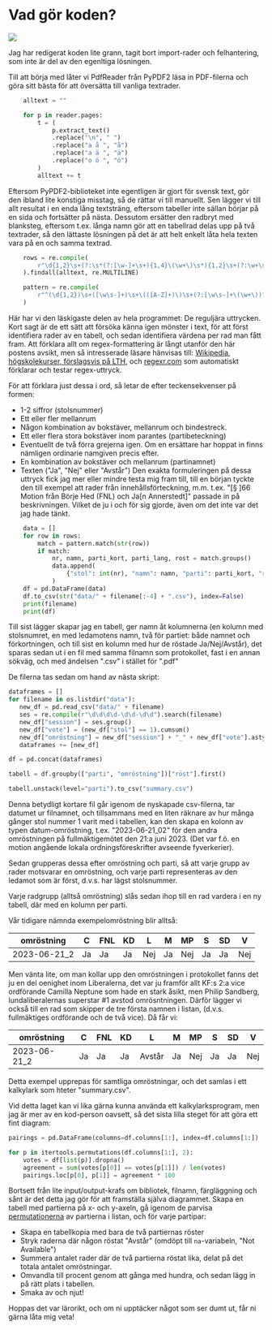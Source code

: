 # Vad gör koden?

![](https://imgs.xkcd.com/comics/regular_expressions.png)

Jag har redigerat koden lite grann, tagit bort import-rader och felhantering, som inte är del av den egenltiga lösningen.

Till att börja med låter vi PdfReader från PyPDF2 läsa in PDF-filerna och göra sitt bästa för att översätta till vanliga textrader.

```python extract_protocols.py
    alltext = ""

    for p in reader.pages:
        t = (
            p.extract_text()
            .replace("\n", " ")
            .replace("a å ", "å")
            .replace("a ä ", "ä")
            .replace("o ö ", "ö")
        )
        alltext += t
```

Eftersom PyPDF2-biblioteket inte egentligen är gjort för svensk text, gör den ibland lite konstiga misstag, så de rättar vi till manuellt. Sen lägger vi till allt resultat i en enda lång textsträng, eftersom tabeller inte sällan börjar på en sida och fortsätter på nästa. Dessutom ersätter den radbryt med blanksteg, eftersom t.ex. långa namn gör att en tabellrad delas upp på två textrader, så den lättaste lösningen på det är att helt enkelt låta hela texten vara på en och samma textrad.

```python extract_protocols.py
    rows = re.compile(
        r"\d{1,2}\s+(?:\s*(?:[\w-]+\s+){1,4}\(\w+\)\s*){1,2}\s+(?:\w+\s+)+(?:Ja|Nej|Avstår) "
    ).findall(alltext, re.MULTILINE)

    pattern = re.compile(
        r"^(\d{1,2})\s+([\w\s-]+)\s+\(([A-Z]+)\)\s+(?:[\w\s-]+\(\w+\))?\s+(\w+\s+)+(Ja|Nej|Avstår)"
    )
```

Här har vi den läskigaste delen av hela programmet: De reguljära uttrycken. Kort sagt är de ett sätt att försöka känna igen mönster i text, för att först identifiera rader av en tabell, och sedan identifiera värdena per rad man fått fram. Att förklara allt om regex-formattering är långt utanför den här postens avsikt, men så intresserade läsare hänvisas till: [Wikipedia](https://sv.wikipedia.org/wiki/Regulj%C3%A4ra_uttryck), [högskolekurser, förslagsvis på LTH](https://kurser.lth.se/lot/course/EDAN65), och [regexr.com](https://regexr.com/) som automatiskt förklarar och testar regex-uttryck.

För att förklara just dessa i ord, så letar de efter teckensekvenser på formen:
- 1-2 siffror (stolsnummer)
- Ett eller fler mellanrum
- Någon kombination av bokstäver, mellanrum och bindestreck.
- Ett eller flera stora bokstäver inom parantes (partibeteckning)
- Eventuellt de två förra grejerna igen. Om en ersättare har hoppat in finns nämligen ordinarie namgiven precis efter.
- En kombination av bokstäver och mellanrum (partinamnet)
- Texten ("Ja", "Nej" eller "Avstår")
Den exakta formuleringen på dessa uttryck fick jag mer eller mindre testa mig fram till, till en början tyckte den till exempel att rader från innehållsförteckning, m.m. t.ex. "[§ ]66 Motion från Börje Hed (FNL) och Ja[n Annerstedt]" passade in på beskrivningen. Vilket de ju i och för sig gjorde, även om det inte var det jag hade tänkt.

```python extract_protocols.py
    data = []
    for row in rows:
        match = pattern.match(str(row))
        if match:
            nr, namn, parti_kort, parti_lang, rost = match.groups()
            data.append(
                {"stol": int(nr), "namn": namn, "parti": parti_kort, "röst": rost}
            )
    df = pd.DataFrame(data)
    df.to_csv(str("data/" + filename[:-4] + ".csv"), index=False)
    print(filename)
    print(df)
```
Till sist lägger skapar jag en tabell, ger namn åt kolumnerna (en kolumn med stolsnumret, en med ledamotens namn, två för partiet: både namnet och förkortningen, och till sist en kolumn med hur de röstade Ja/Nej/Avstår), det sparas sedan ut i en fil med samma filnamn som protokollet, fast i en annan sökväg, och med ändelsen ".csv" i stället för ".pdf"

De filerna tas sedan om hand av nästa skript:

```python extract_protocols.py
dataframes = []
for filename in os.listdir("data"):
   new_df = pd.read_csv("data/" + filename)
   ses = re.compile(r"\d\d\d\d-\d\d-\d\d").search(filename)
   new_df["session"] = ses.group()
   new_df["vote"] = (new_df["stol"] == 1).cumsum()
   new_df["omröstning"] = new_df["session"] + "_" + new_df["vote"].astype(str)
   dataframes += [new_df]

df = pd.concat(dataframes)

tabell = df.groupby(["parti", "omröstning"])["röst"].first()

tabell.unstack(level="parti").to_csv("summary.csv")
```
Denna betydligt kortare fil går igenom de nyskapade csv-filerna, tar datumet ur filnamnet, och tillsammans med en liten räknare av hur många gånger stol nummer 1 varit med i tabellen, kan den skapa en kolonn av typen datum-omröstning, t.ex. "2023-06-21_02" för den andra omröstningen på fullmäktigemötet den 21:a juni 2023. (Det var f.ö. en motion angående lokala ordningsföreskrifter avseende fyverkerier).

Sedan grupperas dessa efter omröstning och parti, så att varje grupp av rader motsvarar en omröstning, och varje parti representeras av den ledamot som är först, d.v.s. har lägst stolsnummer.

Varje radgrupp (alltså omröstning) slås sedan ihop till en rad vardera i en ny tabell, där med en kolumn per parti.

Vår tidigare nämnda exempelomröstning blir alltså:


|omröstning  |C |FNL|KD|L  |M |MP |S |SD|V  |
|------------|--|---|--|---|--|---|--|--|---|
|2023-06-21_2|Ja|Ja |Ja|Nej|Ja|Nej|Ja|Ja|Nej|

Men vänta lite, om man kollar upp den omröstningen i protokollet fanns det ju en del oenighet inom Liberalerna, det var ju framför allt KF:s 2:a vice ordförande Camilla Neptune som hade en stark åsikt, men Philip Sandberg, lundaliberalernas superstar #1 avstod omrösntningen. Därför lägger vi också till en rad som skipper de tre första namnen i listan, (d.v.s. fullmäktiges ordförande och de två vice). Då får vi:

|omröstning  |C |FNL|KD|L     |M |MP |S |SD|V  |
|------------|--|---|--|------|--|---|--|--|---|
|2023-06-21_2|Ja|Ja |Ja|Avstår|Ja|Nej|Ja|Ja|Nej|

Detta exempel upprepas för samtliga omröstningar, och det samlas i ett kalkylark som hteter "summary.csv".

Vid detta laget kan vi lika gärna kunna använda ett kalkylarksprogram, men jag är mer av en kod-person oavsett, så det sista lilla steget för att göra ett fint diagram:

```python who-agrees.py
pairings = pd.DataFrame(columns=df.columns[1:], index=df.columns[1:])

for p in itertools.permutations(df.columns[1:], 2):
    votes = df[list(p)].dropna()
    agreement = sum(votes[p[0]] == votes[p[1]]) / len(votes)
    pairings.loc[p[0], p[1]] = agreement * 100
```
Bortsett från lite input/output-krafs om bibliotek, filnamn, färgläggning och sånt är det detta jag gör för att framställa själva diagrammet. Skapa en tabell med partierna på x- och y-axeln, gå igenom de parvisa [permutationerna](https://www.youtube.com/watch?v=5sbc-sWiSO8) av partierna i listan, och för varje partipar:

- Skapa en tabellkopia med bara de två partiernas röster
- Stryk raderna där någon röstat "Avstår" (omdöpt till `na`-variabeln, "Not Available")
- Summera antalet rader där de två partierna röstat lika, delat på det totala antalet omröstningar.
- Omvandla till procent genom att gånga med hundra, och sedan lägg in på rätt plats i tabellen.
- Smaka av och njut!

Hoppas det var lärorikt, och om ni upptäcker något som ser dumt ut, får ni gärna låta mig veta!
